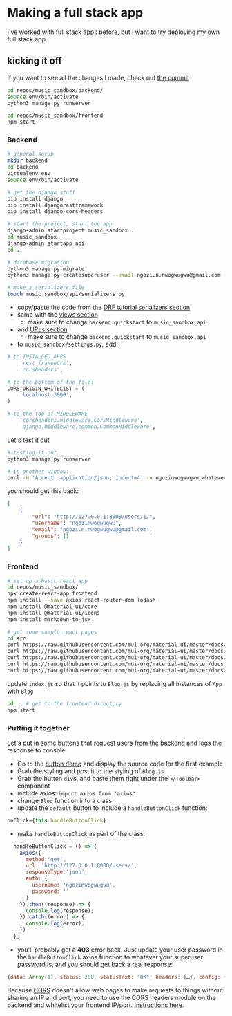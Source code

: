# Making a full stack app
I've worked with full stack apps before, but I want to try deploying my own full stack app

## kicking it off
If you want to see all the changes I made, check out [the commit](https://github.com/ngozinwogwugwu/music_sandbox/commit/b40dd09ca9f64fa00e73fed0feef6bb2488b29d3)

``` bash
cd repos/music_sandbox/backend/
source env/bin/activate
python3 manage.py runserver

cd repos/music_sandbox/frontend
npm start
```

### Backend
``` bash
# general setup
mkdir backend
cd backend
virtualenv env
source env/bin/activate

# get the django stuff
pip install django
pip install djangorestframework
pip install django-cors-headers

# start the project, start the app
django-admin startproject music_sandbox .
cd music_sandbox
django-admin startapp api
cd ..

# database migration
python3 manage.py migrate
python3 manage.py createsuperuser --email ngozi.n.nwogwugwu@gmail.com --username ngozinwogwugwu

# make a serializers file
touch music_sandbox/api/serializers.py
```
- copy/paste the code from the [DRF tutorial serializers section](https://www.django-rest-framework.org/tutorial/quickstart/#serializers)
- same with the [views section](https://www.django-rest-framework.org/tutorial/quickstart/#views)
  - make sure to change `backend.quickstart` to `music_sandbox.api`
- and [URLs section](https://www.django-rest-framework.org/tutorial/quickstart/#urls)
  - make sure to change `backend.quickstart` to `music_sandbox.api`
- to `music_sandbox/settings.py`, add:
``` python
# to INSTALLED_APPS
    'rest_framework',
    'corsheaders',

# to the bottom of the file:
CORS_ORIGIN_WHITELIST = (
    'localhost:3000',
)

# to the top of MIDDLEWARE
    'corsheaders.middleware.CorsMiddleware',
    'django.middleware.common.CommonMiddleware',

```

Let's test it out
``` bash
# testing it out
python3 manage.py runserver

# in another window:
curl -H 'Accept: application/json; indent=4' -u ngozinwogwugwu:whatever_your_password_is http://127.0.0.1:8000/users/
```
you should get this back:
```json
[
    {
        "url": "http://127.0.0.1:8000/users/1/",
        "username": "ngozinwogwugwu",
        "email": "ngozi.n.nwogwugwu@gmail.com",
        "groups": []
    }
]
```
### Frontend
``` bash
# set up a basic react app
cd repos/music_sandbox/
npx create-react-app frontend
npm install --save axios react-router-dom lodash
npm install @material-ui/core
npm install @material-ui/icons
npm install markdown-to-jsx

# get some sample react pages
cd src
curl https://raw.githubusercontent.com/mui-org/material-ui/master/docs/src/pages/getting-started/page-layout-examples/blog/Blog.js > Blog.js
curl https://raw.githubusercontent.com/mui-org/material-ui/master/docs/src/pages/getting-started/page-layout-examples/blog/Markdown.js > Markdown.js
curl https://raw.githubusercontent.com/mui-org/material-ui/master/docs/src/pages/getting-started/page-layout-examples/blog/blog-post.1.md > blog-post.1.md
curl https://raw.githubusercontent.com/mui-org/material-ui/master/docs/src/pages/getting-started/page-layout-examples/blog/blog-post.2.md > blog-post.2.md
curl https://raw.githubusercontent.com/mui-org/material-ui/master/docs/src/pages/getting-started/page-layout-examples/blog/blog-post.3.md > blog-post.3.md
```

update `index.js` so that it points to `Blog.js` by replacing all instances of `App` with `Blog`

``` bash
cd .. # get to the frontend directory
npm start
```

### Putting it together
Let's put in some buttons that request users from the backend and logs the response to console.
- Go to the [button demo](https://material-ui.com/demos/buttons/) and display the source code for the first example
- Grab the styling and post it to the styling of `Blog.js`
- Grab the button `div`s, and paste them right under the `</Toolbar>` component
- include axios: `import axios from 'axios';`
- change `Blog` function into a class
- update the `default` button to include a `handleButtonClick` function:
``` javascript
onClick={this.handleButtonClick}
````
- make `handleButtonClick` as part of the class:
``` javascript
  handleButtonClick = () => {
    axios({
      method:'get',
      url: 'http://127.0.0.1:8000/users/',
      responseType:'json',
      auth: {
        username: 'ngozinwogwugwu',
        password: ''
      }
    }).then((response) => {
      console.log(response);
    }).catch((error) => {
      console.log(error);
    })
  };
```
- you'll probably get a **403** error back. Just update your user password in the `handleButtonClick` axios function to whatever your superuser password is, and you should get back a real response:
``` javascript
{data: Array(1), status: 200, statusText: "OK", headers: {…}, config: {…}, …}
```

Because [CORS](https://en.wikipedia.org/wiki/Cross-origin_resource_sharing) doesn't allow web pages to make requests to things without sharing an IP and port, you need to use the CORS headers module on the backend and whitelist your frontend IP/port. [Instructions here](https://pypi.org/project/django-cors-headers/).


